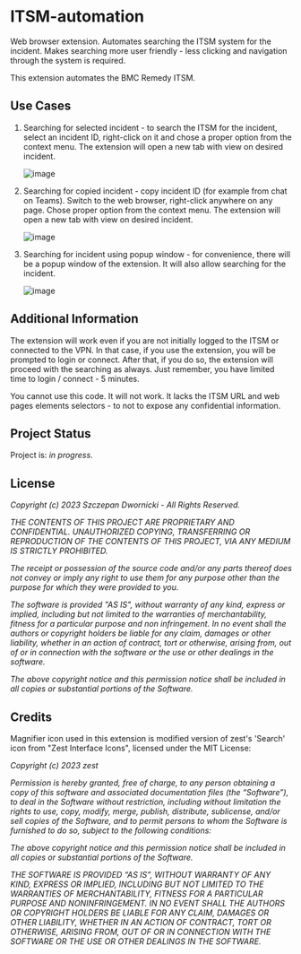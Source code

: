 # ITSM-automation
Web browser extension. Automates searching the ITSM system for the incident. Makes searching more user friendly - less clicking and navigation through the system is required.

This extension automates the BMC Remedy ITSM.


## Use Cases
1. Searching for selected incident - to search the ITSM for the incident, select an incident ID, right-click on it and chose a proper option from the context menu. The extension will open a new tab with view on desired incident.

   ![image](https://github.com/kosmolub01/ITSM-automation/assets/72302279/da4556af-d9e1-41e8-b49b-c52abca904d3)
 

3. Searching for copied incident - copy incident ID (for example from chat on Teams). Switch to the web browser, right-click anywhere on any page. Chose proper option from the context menu. The extension will open a new tab with view on desired incident.

   ![image](https://github.com/kosmolub01/ITSM-automation/assets/72302279/5f224886-d841-4e8b-8c82-0f8063663cd8)
   

5. Searching for incident using popup window - for convenience, there will be a popup window of the extension. It will also allow searching for the incident.

   ![image](https://github.com/kosmolub01/ITSM-automation/assets/72302279/dd2439e7-2cca-48cb-8e88-81caee014ec4)


## Additional Information
The extension will work even if you are not initially logged to the ITSM or connected to the VPN. In that case, if you use the extension, you will be prompted to login or connect. After that, if you do so, the extension will proceed with the searching as always. Just remember, you have limited time to login / connect - 5 minutes.

You cannot use this code. It will not work. It lacks the ITSM URL and web pages elements selectors - to not to expose any confidential information. 


## Project Status
Project is: _in progress_.

## License 
_Copyright (c) 2023 Szczepan Dwornicki - All Rights Reserved._

_THE CONTENTS OF THIS PROJECT ARE PROPRIETARY AND CONFIDENTIAL.
UNAUTHORIZED COPYING, TRANSFERRING OR REPRODUCTION OF THE CONTENTS OF THIS PROJECT, VIA ANY MEDIUM IS STRICTLY PROHIBITED._

_The receipt or possession of the source code and/or any parts thereof does not convey or imply any right to use them
for any purpose other than the purpose for which they were provided to you._

_The software is provided "AS IS", without warranty of any kind, express or implied, including but not limited to
the warranties of merchantability, fitness for a particular purpose and non infringement.
In no event shall the authors or copyright holders be liable for any claim, damages or other liability,
whether in an action of contract, tort or otherwise, arising from, out of or in connection with the software
or the use or other dealings in the software._

_The above copyright notice and this permission notice shall be included in all copies or substantial portions of the Software._

## Credits
Magnifier icon used in this extension is modified version of zest's 'Search' icon from \"Zest Interface Icons\", licensed under the MIT License:

_Copyright (c) 2023 zest_

_Permission is hereby granted, free of charge, to any person obtaining a copy of this software and associated documentation files (the “Software”), to deal in the Software without restriction, including without limitation the rights to use, copy, modify, merge, publish, distribute, sublicense, and/or sell copies of the Software, and to permit persons to whom the Software is furnished to do so, subject to the following conditions:_

_The above copyright notice and this permission notice shall be included in all copies or substantial portions of the Software._

_THE SOFTWARE IS PROVIDED “AS IS”, WITHOUT WARRANTY OF ANY KIND, EXPRESS OR IMPLIED, INCLUDING BUT NOT LIMITED TO THE WARRANTIES OF MERCHANTABILITY, FITNESS FOR A PARTICULAR PURPOSE AND NONINFRINGEMENT. IN NO EVENT SHALL THE AUTHORS OR COPYRIGHT HOLDERS BE LIABLE FOR ANY CLAIM, DAMAGES OR OTHER LIABILITY, WHETHER IN AN ACTION OF CONTRACT, TORT OR OTHERWISE, ARISING FROM, OUT OF OR IN CONNECTION WITH THE SOFTWARE OR THE USE OR OTHER DEALINGS IN THE SOFTWARE._
